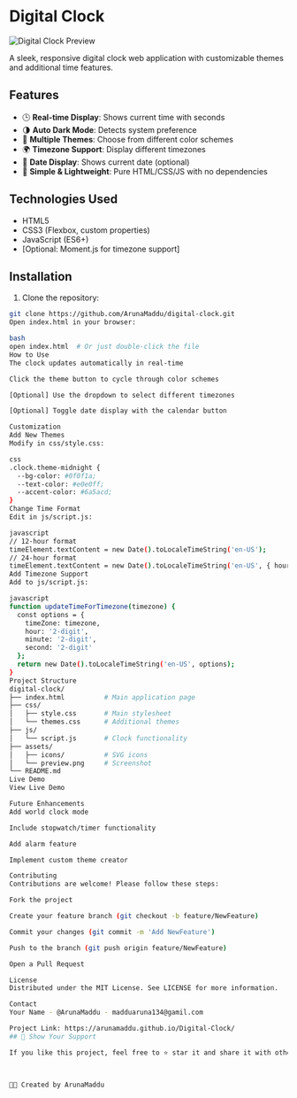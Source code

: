 # Digital Clock

![Digital Clock Preview](https://via.placeholder.com/800x400?text=Digital+Clock+Preview)

A sleek, responsive digital clock web application with customizable themes and additional time features.

## Features

- 🕒 **Real-time Display**: Shows current time with seconds
- 🌗 **Auto Dark Mode**: Detects system preference
- 🎨 **Multiple Themes**: Choose from different color schemes
- 🌍 **Timezone Support**: Display different timezones
- 📅 **Date Display**: Shows current date (optional)
- 🚀 **Simple & Lightweight**: Pure HTML/CSS/JS with no dependencies

## Technologies Used

- HTML5
- CSS3 (Flexbox, custom properties)
- JavaScript (ES6+)
- [Optional: Moment.js for timezone support]

## Installation

1. Clone the repository:
```bash
git clone https://github.com/ArunaMaddu/digital-clock.git
Open index.html in your browser:

bash
open index.html  # Or just double-click the file
How to Use
The clock updates automatically in real-time

Click the theme button to cycle through color schemes

[Optional] Use the dropdown to select different timezones

[Optional] Toggle date display with the calendar button

Customization
Add New Themes
Modify in css/style.css:

css
.clock.theme-midnight {
  --bg-color: #0f0f1a;
  --text-color: #e0e0ff;
  --accent-color: #6a5acd;
}
Change Time Format
Edit in js/script.js:

javascript
// 12-hour format
timeElement.textContent = new Date().toLocaleTimeString('en-US');
// 24-hour format
timeElement.textContent = new Date().toLocaleTimeString('en-US', { hour12: false });
Add Timezone Support
Add to js/script.js:

javascript
function updateTimeForTimezone(timezone) {
  const options = {
    timeZone: timezone,
    hour: '2-digit',
    minute: '2-digit',
    second: '2-digit'
  };
  return new Date().toLocaleTimeString('en-US', options);
}
Project Structure
digital-clock/
├── index.html          # Main application page
├── css/
│   ├── style.css       # Main stylesheet
│   └── themes.css      # Additional themes
├── js/
│   └── script.js       # Clock functionality
├── assets/
│   ├── icons/          # SVG icons
│   └── preview.png     # Screenshot
└── README.md
Live Demo
View Live Demo

Future Enhancements
Add world clock mode

Include stopwatch/timer functionality

Add alarm feature

Implement custom theme creator

Contributing
Contributions are welcome! Please follow these steps:

Fork the project

Create your feature branch (git checkout -b feature/NewFeature)

Commit your changes (git commit -m 'Add NewFeature')

Push to the branch (git push origin feature/NewFeature)

Open a Pull Request

License
Distributed under the MIT License. See LICENSE for more information.

Contact
Your Name - @ArunaMaddu - madduaruna134@gamil.com

Project Link: https://arunamaddu.github.io/Digital-Clock/
## 🌟 Show Your Support

If you like this project, feel free to ⭐ star it and share it with others!


 
👨‍💻 Created by ArunaMaddu
